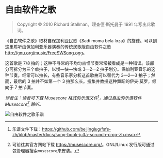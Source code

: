 # 自由软件之歌

>  Copyright © 2010 Richard Stallman。理查德·斯托曼于 1991 年写出此歌词。

《自由软件之歌》取材自保加利亚民歌《Sadi moma bela loza》的旋律。可以到这里聆听由保加利亚乐器演奏的传统民歌版自由软件之歌 <http://gnu.org/music/FreeSWSong.ogg>。

这首歌是 7/8 拍的；这种不寻常的不均匀古怪节奏常常被看成是一种错误。该部分可拆分为三个单拍子，以慢—快—快或 3—2—2 拍子划分。保加利亚音乐的这种节奏，经常可以拉长，有些音乐家分析这首歌曲可以替代为 3—2—3 拍子；然而，最后的 3 拍并不如第一个 3 拍那么长。搜集并教授这种舞蹈的伊夫·莫罗，倾向于 7 拍节奏。

*译者注：读者可下载 Musescore 格式的乐谱文件[^apc-1]，通过自由的乐谱软件 Musescore[^apc-2] 聆听。*

![自由软件之歌乐谱](song-book-jutta-scrunch-crop-zh.svg)<!--(pdf){ width=100% }(pdf)-->


[^apc-1]: 乐谱文件下载：<https://github.com/beijinglug/fsfs-zh/blob/master/docs/song-book-jutta-scrunch-crop-zh.mscx>

[^apc-2]: 可前往其官方网站下载 <https://musescore.org/>。GNU/Linux 发行版可通过包管理器搜索`musescore`来安装。
